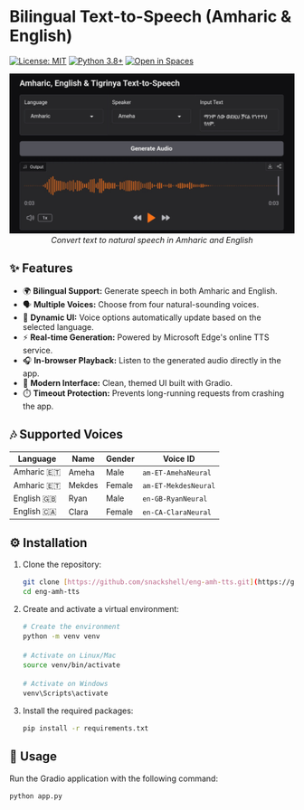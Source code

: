 # Bilingual Text-to-Speech (Amharic & English)

[![License: MIT](https://img.shields.io/badge/License-MIT-yellow.svg)](https://opensource.org/licenses/MIT)
[![Python 3.8+](https://img.shields.io/badge/python-3.8+-blue.svg)](https://www.python.org/downloads/)
[![Open in Spaces](https://img.shields.io/badge/🤗-Open%20in%20Spaces-blue.svg)](https://huggingface.co/spaces/snackshell/eng-amh-tts)

<div align="center">
  <img src="assets/demo.png" alt="Bilingual TTS Interface" width="800">
  <br>
  <em>Convert text to natural speech in Amharic and English</em>
</div>

## ✨ Features
- 🌍 **Bilingual Support:** Generate speech in both Amharic and English.
- 🗣️ **Multiple Voices:** Choose from four natural-sounding voices.
- 🔄 **Dynamic UI:** Voice options automatically update based on the selected language.
- ⚡ **Real-time Generation:** Powered by Microsoft Edge's online TTS service.
- 🎧 **In-browser Playback:** Listen to the generated audio directly in the app.
- 🎨 **Modern Interface:** Clean, themed UI built with Gradio.
- ⏱️ **Timeout Protection:** Prevents long-running requests from crashing the app.

## 🎶 Supported Voices
| Language      | Name         | Gender | Voice ID              |
|---------------|--------------|--------|-----------------------|
| Amharic 🇪🇹    | Ameha        | Male   | `am-ET-AmehaNeural`   |
| Amharic 🇪🇹    | Mekdes       | Female | `am-ET-MekdesNeural`  |
| English 🇬🇧    | Ryan         | Male   | `en-GB-RyanNeural`    |
| English 🇨🇦    | Clara        | Female | `en-CA-ClaraNeural`   |

## ⚙️ Installation
1.  Clone the repository:
    ```bash
    git clone [https://github.com/snackshell/eng-amh-tts.git](https://github.com/snackshell/eng-amh-tts.git)
    cd eng-amh-tts
    ```

2.  Create and activate a virtual environment:
    ```bash
    # Create the environment
    python -m venv venv

    # Activate on Linux/Mac
    source venv/bin/activate
    
    # Activate on Windows
    venv\Scripts\activate
    ```
    
3.  Install the required packages:
    ```bash
    pip install -r requirements.txt
    ```

## 🚀 Usage
Run the Gradio application with the following command:
```bash
python app.py
